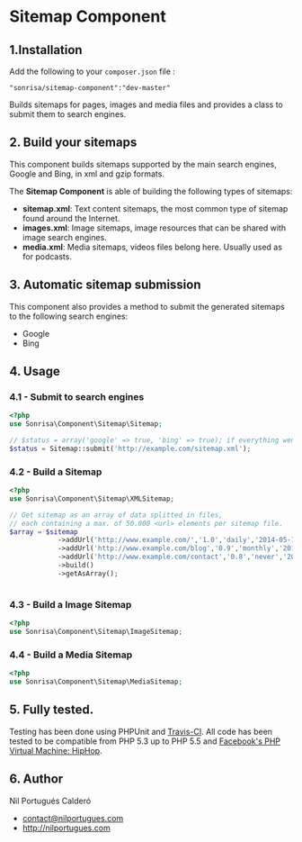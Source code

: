 Sitemap Component
=================

## 1.Installation
Add the following to your `composer.json` file :

```
"sonrisa/sitemap-component":"dev-master"
```

Builds sitemaps for pages, images and media files and provides a class to submit them to search engines.

## 2. Build your sitemaps
This component builds sitemaps supported by the main search engines, Google and Bing, in xml and gzip formats.

The **Sitemap Component** is able of building the following types of sitemaps:

- **sitemap.xml**: Text content sitemaps, the most common type of sitemap found around the Internet.
- **images.xml**: Image sitemaps, image resources that can be shared with image search engines.
- **media.xml**: Media sitemaps, videos files belong here. Usually used as for podcasts.
 
## 3. Automatic sitemap submission

This component also provides a method to submit the generated sitemaps to the following search engines:
- Google
- Bing

## 4. Usage

### 4.1 - Submit to search engines
```php
<?php
use Sonrisa\Component\Sitemap\Sitemap;

// $status = array('google' => true, 'bing' => true); if everything went OK.
$status = Sitemap::submit('http://example.com/sitemap.xml');

```

### 4.2 - Build a Sitemap
```php
<?php
use Sonrisa\Component\Sitemap\XMLSitemap;

// Get sitemap as an array of data splitted in files,
// each containing a max. of 50.000 <url> elements per sitemap file.
$array = $sitemap
            ->addUrl('http://www.example.com/','1.0','daily','2014-05-10T17:33:30+08:00')
            ->addUrl('http://www.example.com/blog','0.9','monthly','2014-05-10T17:33:30+08:00')
            ->addUrl('http://www.example.com/contact','0.8','never','2014-05-10T17:33:30+08:00')
            ->build()
            ->getAsArray();



```
### 4.3 - Build a Image Sitemap

```php
<?php
use Sonrisa\Component\Sitemap\ImageSitemap;


```
### 4.4 - Build a Media Sitemap

```php
<?php
use Sonrisa\Component\Sitemap\MediaSitemap;


```

## 5. Fully tested.
Testing has been done using PHPUnit and [Travis-CI](https://travis-ci.org). All code has been tested to be compatible from PHP 5.3 up to PHP 5.5 and [Facebook's PHP Virtual Machine: HipHop](http://hiphop-php.com).


## 6. Author
Nil Portugués Calderó
 - <contact@nilportugues.com>
 - http://nilportugues.com
